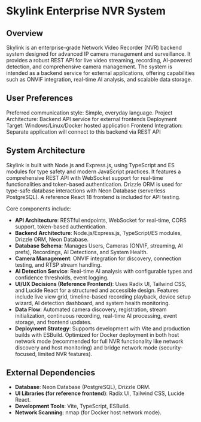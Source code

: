 # Skylink Enterprise NVR System

## Overview
Skylink is an enterprise-grade Network Video Recorder (NVR) backend system designed for advanced IP camera management and surveillance. It provides a robust REST API for live video streaming, recording, AI-powered detection, and comprehensive camera management. The system is intended as a backend service for external applications, offering capabilities such as ONVIF integration, real-time AI analysis, and scalable data storage.

## User Preferences
Preferred communication style: Simple, everyday language.
Project Architecture: Backend API service for external frontends
Deployment Target: Windows/Linux/Docker hosted application
Frontend Integration: Separate application will connect to this backend via REST API

## System Architecture
Skylink is built with Node.js and Express.js, using TypeScript and ES modules for type safety and modern JavaScript practices. It features a comprehensive REST API with WebSocket support for real-time functionalities and token-based authentication. Drizzle ORM is used for type-safe database interactions with Neon Database (serverless PostgreSQL). A reference React 18 frontend is included for API testing.

Core components include:
- **API Architecture**: RESTful endpoints, WebSocket for real-time, CORS support, token-based authentication.
- **Backend Architecture**: Node.js/Express.js, TypeScript/ES modules, Drizzle ORM, Neon Database.
- **Database Schema**: Manages Users, Cameras (ONVIF, streaming, AI prefs), Recordings, AI Detections, and System Health.
- **Camera Management**: ONVIF integration for discovery, connection testing, and RTSP stream handling.
- **AI Detection Service**: Real-time AI analysis with configurable types and confidence thresholds, event logging.
- **UI/UX Decisions (Reference Frontend)**: Uses Radix UI, Tailwind CSS, and Lucide React for a structured and accessible design. Features include live view grid, timeline-based recording playback, device setup wizard, AI detection dashboard, and system health monitoring.
- **Data Flow**: Automated camera discovery, registration, stream initialization, continuous recording, real-time AI processing, event storage, and frontend updates.
- **Deployment Strategy**: Supports development with Vite and production builds with ESBuild. Optimized for Docker deployment in both host network mode (recommended for full NVR functionality like network discovery and host monitoring) and bridge network mode (security-focused, limited NVR features).

## External Dependencies
- **Database**: Neon Database (PostgreSQL), Drizzle ORM.
- **UI Libraries (for reference frontend)**: Radix UI, Tailwind CSS, Lucide React.
- **Development Tools**: Vite, TypeScript, ESBuild.
- **Network Scanning**: nmap (for Docker host network mode).